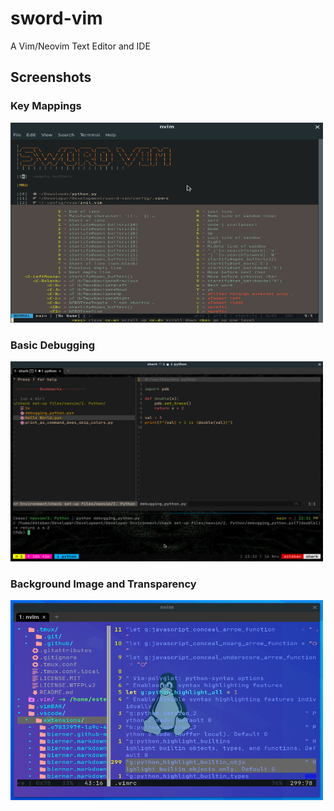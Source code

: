 # sword-vim

A Vim/Neovim Text Editor and IDE

## Screenshots

### Key Mappings

<img alt="sword-vim" src="./screenshots/sword-vim.png?raw=true" width="500" height="320" />

### Basic Debugging

<img alt="debugging" src="./screenshots/debugging.png?raw=true" width="500" height="320" />

### Background Image and Transparency

<img alt="transparency" src="./screenshots/neovim.png?raw=true" width="500" height="320" />

